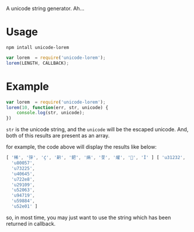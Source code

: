 A unicode string generator. Ah...

# Usage

```
npm intall unicode-lorem
```

```js
var lorem  = require('unicode-lorem');
lorem(LENGTH, CALLBACK);

```

# Example

```js
var lorem  = require('unicode-lorem');
lorem(10, function(err, str, unicode) {
    console.log(str, unicode);
})
```

`str` is the unicode string, and the `unicode` will be the escaped unicode.
And, both of this results are present as an array.

for example, the code above will display the results like below:
```js
[ '稀', '㢹', 'ḉ', '黅', '鈀', '熵', '쭟', '燿', '', 'Ȉ' ] [ 'u31232',
  'u80057',
  'u73225',
  'u40645',
  'u722e8',
  'u29109',
  'u52063',
  'u94719',
  'u59884',
  'u52e01' ]
```

so, in most time, you may just want to use the string which has been returned in callback.